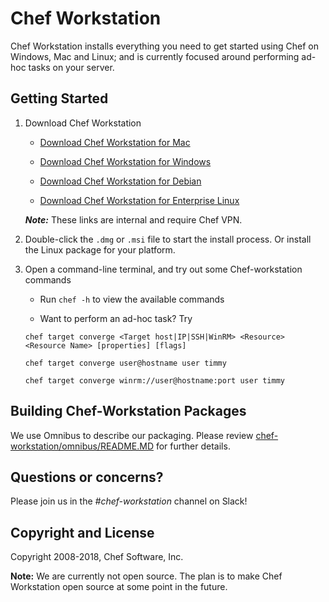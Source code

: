 Chef Workstation
==================================

Chef Workstation installs everything you need to get started using Chef on Windows, Mac and Linux; and is currently focused around performing ad-hoc tasks on your server.  

## Getting Started

1. Download Chef Workstation

   * [Download Chef Workstation for Mac](http://artifactory.chef.co/omnibus-current-local/com/getchef/chef-workstation/0.1.74/mac_os_x/10.13/chef-workstation-0.1.74-1.dmg)

   * [Download Chef Workstation for Windows](http://artifactory.chef.co/omnibus-current-local/com/getchef/chef-workstation/0.1.74/windows/2016/chef-workstation-0.1.74-1-x64.msi)

   * [Download Chef Workstation for Debian](http://artifactory.chef.co/omnibus-current-local/com/getchef/chef-workstation/0.1.74/ubuntu/16.04/chef-workstation_0.1.74-1_amd64.deb)

   * [Download Chef Workstation for Enterprise Linux](http://artifactory.chef.co/omnibus-current-local/com/getchef/chef-workstation/0.1.74/el/7/chef-workstation-0.1.74-1.el6.x86_64.rpm)

    ***Note:*** These links are internal and require Chef VPN.

2. Double-click the `.dmg` or `.msi` file to start the install process. Or install
   the Linux package for your platform.

3. Open a command-line terminal, and try out some Chef-workstation commands

   * Run `chef -h` to view the available commands

   * Want to perform an ad-hoc task? Try

    `chef target converge <Target host|IP|SSH|WinRM> <Resource> <Resource Name> [properties] [flags]`

    `chef target converge user@hostname user timmy`

    `chef target converge winrm://user@hostname:port user timmy`


## Building Chef-Workstation Packages
We use Omnibus to describe our packaging. Please review [chef-workstation/omnibus/README.MD](https://github.com/chef/chef-workstation/tree/master/omnibus) for further details.

## Questions or concerns?
Please join us in the *#chef-workstation* channel on Slack!

## Copyright and License
Copyright 2008-2018, Chef Software, Inc.

**Note:** We are currently not open source. The plan is to make Chef Workstation open source at some point in the future.
